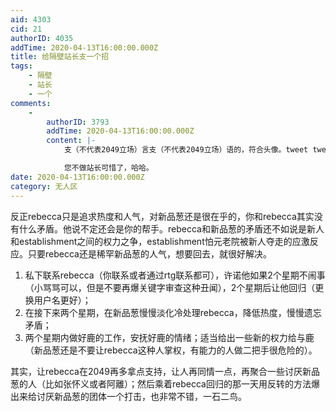 ```yaml
---
aid: 4303
cid: 21
authorID: 4035
addTime: 2020-04-13T16:00:00.000Z
title: 给隔壁站长支一个招
tags:
    - 隔壁
    - 站长
    - 一个
comments:
    -
        authorID: 3793
        addTime: 2020-04-13T16:00:00.000Z
        content: |-
            支（不代表2049立场）言支（不代表2049立场）语的，符合头像。tweet tweet!

            您不做站长可惜了，哈哈。
date: 2020-04-13T16:00:00.000Z
category: 无人区
---
```


反正rebecca只是追求热度和人气，对新品葱还是很在乎的，你和rebecca其实没有什么矛盾。他说不定还会是你的帮手。rebecca和新品葱的矛盾还不如说是新人和establishment之间的权力之争，establishment怕元老院被新人夺走的应激反应。只要rebecca还是稀罕新品葱的人气，想要回去，就很好解决。

1.  私下联系rebecca（你联系或者通过rtg联系都可），许诺他如果2个星期不闹事（小骂骂可以，但是不要再爆关键字审查这种丑闻），2个星期后让他回归（更换用户名更好）；
2.  在接下来两个星期，在新品葱慢慢淡化冷处理rebecca，降低热度，慢慢遗忘矛盾；
3.  两个星期内做好鹿的工作，安抚好鹿的情绪；适当给出一些新的权力给与鹿（新品葱还是不要让rebecca这种人掌权，有能力的人做二把手很危险的）。

其实，让rebecca在2049再多拿点支持，让人再同情一点，再聚合一些讨厌新品葱的人（比如张怀义或者阿離）；然后乘着rebecca回归的那一天用反转的方法爆出来给讨厌新品葱的团体一个打击，也非常不错，一石二鸟。
